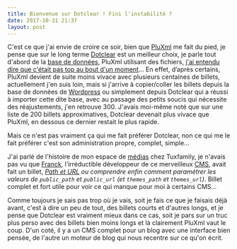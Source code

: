 ```yaml
---
title: Bienvenue sur Dotclear ! Fini l'instabilité ?
date: 2017-10-31 21:37
layout: post
---
```

C'est ce que j'ai envie de croire ce soir, bien que
[PluXml](/index.php?tag/PluXml) me fait du pied, je pense que sur le
long terme [Dotclear](/index.php?tag/Dotclear) est un meilleur choix, je
parle tout d'abord de la [base de
données](/index.php?tag/base%20de%20données), PluXml utilisant des
fichiers, [j'ai entendu dire que c'était pas top au bout d'un
moment](https://lehollandaisvolant.net/?d=2017/10/11/18/54/51-mysql-sqlite-ou-fichiers-texte "MySQL, SQLite ou fichiers texte ?")...
En effet, d’après certains, PluXml devient de suite moins vivace avec
plusieurs centaines de billets, actuellement j'en suis loin, mais si
j'arrive à copier/coller les billets depuis la base de données de
[Wordpress](/index.php?tag/Wordpress) ou simplement depuis Dotclear qui
a réussi à importer cette dite base, avec au passage des petits soucis
qui nécessite des réajustements, j'en retrouve 300. J'avais moi-même
noté que sur une liste de 200 billets approximatives, Dotclear devenait
plus vivace que PluXml, en dessous ce dernier restait le plus rapide.

Mais ce n'est pas vraiment ça qui me fait préférer Dotclear, non ce qui
me le fait préférer c'est son administration propre, complet, simple...

J'ai parlé de l'histoire de mon espace de
[médias](/index.php?tag/médias) chez Tuxfamily, je n'avais pas vu que
[Franck](https://open-time.net/ "Open Time"), l’irréductible développeur
de ce merveilleux [CMS](/index.php?tag/CMS), avait fait un billet,
*[Path et
URL](https://open-time.net/post/2011/08/05/Path-et-URL-sont-dans-un-bateau-nomme-Dotclear)
ou comprendre enfin comment paramétrer les valeurs de `public_path` et
`public_url` (et `themes_path` et `themes_url`)*. Billet complet et fort
utile pour voir ce qui manque pour moi à certains CMS...

Comme toujours je sais pas trop où je vais, soit je fais ce que je
faisais déjà avant, c'est à dire un peu de tout, des billets courts et
d'autres longs, et je pense que Dotclear est vraiment mieux dans ce cas,
soit je pars sur un truc plus perso avec des billets bien moins longs et
là clairement PluXml vaut le coup. D'un coté, il y a un CMS complet pour
un blog avec une interface bien pensée, de l'autre un moteur de blog qui
nous recentre sur ce qu'on écrit.
